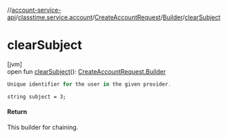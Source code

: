 //[account-service-api](../../../../index.md)/[classtime.service.account](../../index.md)/[CreateAccountRequest](../index.md)/[Builder](index.md)/[clearSubject](clear-subject.md)

# clearSubject

[jvm]\
open fun [clearSubject](clear-subject.md)(): [CreateAccountRequest.Builder](index.md)

```kotlin
Unique identifier for the user in the given provider.

```
`string subject = 3;`

#### Return

This builder for chaining.
